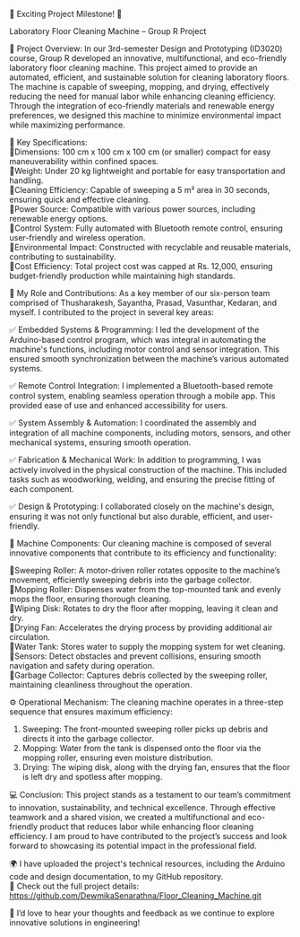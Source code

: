 🚀 Exciting Project Milestone! 🚀

Laboratory Floor Cleaning Machine – Group R Project

🧼 Project Overview:
In our 3rd-semester Design and Prototyping (ID3020) course, Group R developed an innovative, multifunctional, and eco-friendly laboratory floor cleaning machine. This project aimed to provide an automated, efficient, and sustainable solution for cleaning laboratory floors. The machine is capable of sweeping, mopping, and drying, effectively reducing the need for manual labor while enhancing cleaning efficiency. Through the integration of eco-friendly materials and renewable energy preferences, we designed this machine to minimize environmental impact while maximizing performance. 

🧹 Key Specifications:                                                                                                                                                                                             
  🔹Dimensions: 100 cm x 100 cm x 100 cm (or smaller) compact for easy maneuverability within confined spaces.  
  🔹Weight: Under 20 kg lightweight and portable for easy transportation and handling.  
  🔹Cleaning Efficiency: Capable of sweeping a 5 m² area in 30 seconds, ensuring quick and effective cleaning.  
  🔹Power Source: Compatible with various power sources, including renewable energy options.                                                                                                                       
  🔹Control System: Fully automated with Bluetooth remote control, ensuring user-friendly and wireless operation.  
  🔹Environmental Impact: Constructed with recyclable and reusable materials, contributing to sustainability.  
  🔹Cost Efficiency: Total project cost was capped at Rs. 12,000, ensuring budget-friendly production while maintaining high standards.  

🤖 My Role and Contributions: 
As a key member of our six-person team comprised of Thusharakesh, Sayantha, Prasad, Vasunthar, Kedaran, and myself. I contributed to the project in several key areas:

 ✅ Embedded Systems & Programming: I led the development of the Arduino-based control program, which was integral in automating the machine's functions, including motor control and sensor integration. This ensured smooth synchronization between the machine’s various automated systems.  

 ✅ Remote Control Integration: I implemented a Bluetooth-based remote control system, enabling seamless operation through a mobile app. This provided ease of use and enhanced accessibility for users.  

 ✅ System Assembly & Automation: I coordinated the assembly and integration of all machine components, including motors, sensors, and other mechanical systems, ensuring smooth operation.  

 ✅ Fabrication & Mechanical Work: In addition to programming, I was actively involved in the physical construction of the machine. This included tasks such as woodworking, welding, and ensuring the precise fitting of each component. 
 
 ✅ Design & Prototyping: I collaborated closely on the machine's design, ensuring it was not only functional but also durable, efficient, and user-friendly.

📱 Machine Components:
Our cleaning machine is composed of several innovative components that contribute to its efficiency and functionality:

 🔹Sweeping Roller: A motor-driven roller rotates opposite to the machine’s movement, efficiently sweeping debris into the garbage collector.  
 🔹Mopping Roller: Dispenses water from the top-mounted tank and evenly mops the floor, ensuring thorough cleaning.  
 🔹Wiping Disk: Rotates to dry the floor after mopping, leaving it clean and dry.  
 🔹Drying Fan: Accelerates the drying process by providing additional air circulation.  
 🔹Water Tank: Stores water to supply the mopping system for wet cleaning.  
 🔹Sensors: Detect obstacles and prevent collisions, ensuring smooth navigation and safety during operation.  
 🔹Garbage Collector: Captures debris collected by the sweeping roller, maintaining cleanliness throughout the operation.

⚙️ Operational Mechanism: 
The cleaning machine operates in a three-step sequence that ensures maximum efficiency:

1. Sweeping: The front-mounted sweeping roller picks up debris and directs it into the garbage collector.  
2. Mopping: Water from the tank is dispensed onto the floor via the mopping roller, ensuring even moisture distribution.  
3. Drying: The wiping disk, along with the drying fan, ensures that the floor is left dry and spotless after mopping.

💻 Conclusion: 
This project stands as a testament to our team’s commitment to innovation, sustainability, and technical excellence. Through effective teamwork and a shared vision, we created a multifunctional and eco-friendly product that reduces labor while enhancing floor cleaning efficiency. I am proud to have contributed to the project’s success and look forward to showcasing its potential impact in the professional field.

🌍 I have uploaded the project's technical resources, including the Arduino code and design documentation, to my GitHub repository.  
🔗 Check out the full project details: https://github.com/DewmikaSenarathna/Floor_Cleaning_Machine.git

🌟 I’d love to hear your thoughts and feedback as we continue to explore innovative solutions in engineering!

